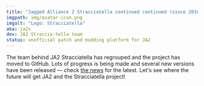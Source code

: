 ```yaml
---
title: "Jagged Alliance 2 Stracciatella continued continued (since 2016)"
imgpath: img/avatar-icon.png
imgalt: "Logo: Stracciatella"
aka: ja2s 
dev: JA2 Straccia-tella team
status: unofficial patch and modding platform for JA2 
---
```


The team behind JA2 Stracciatella has regrouped and the project has moved to GitHub.
Lots of progress is being made and several new versions have been released
— check [the news](/news) for the latest.
Let's see where the future will get JA2 and the Stracciatella project!

